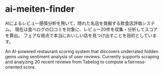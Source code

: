 # ai-meiten-finder
AIによるレビュー感情分析を用いて、隠れた名店を発掘する飲食店評価システム。 現在は食べログの口コミを対象に、レビュー20件を収集・分析してスコアを算出。 フェアな視点で本当においしい店を見つけ出すことを目的としています。

An AI-powered restaurant scoring system that discovers underrated hidden gems using sentiment analysis of user reviews.
Currently supports scraping and analyzing 20 recent reviews from Tabelog to compute a fairness-oriented score.
